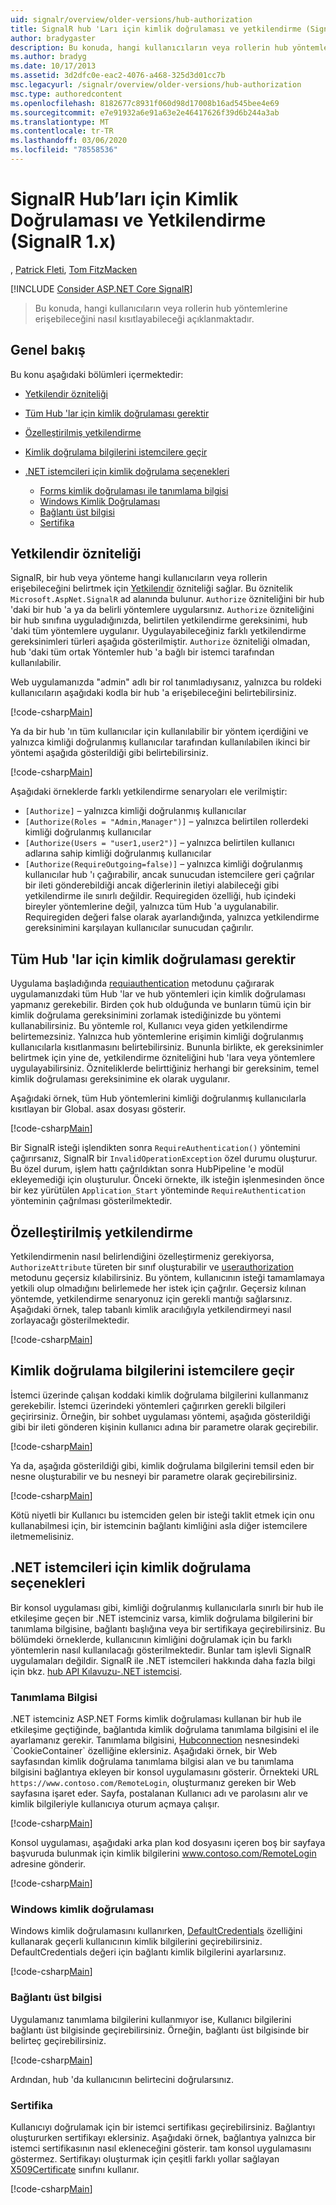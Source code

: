 ```yaml
---
uid: signalr/overview/older-versions/hub-authorization
title: SignalR hub 'Ları için kimlik doğrulaması ve yetkilendirme (SignalR 1. x) | Microsoft Docs
author: bradygaster
description: Bu konuda, hangi kullanıcıların veya rollerin hub yöntemlerine erişebileceğini nasıl kısıtlayabileceği açıklanmaktadır.
ms.author: bradyg
ms.date: 10/17/2013
ms.assetid: 3d2dfc0e-eac2-4076-a468-325d3d01cc7b
msc.legacyurl: /signalr/overview/older-versions/hub-authorization
msc.type: authoredcontent
ms.openlocfilehash: 8182677c8931f060d98d17008b16ad545bee4e69
ms.sourcegitcommit: e7e91932a6e91a63e2e46417626f39d6b244a3ab
ms.translationtype: MT
ms.contentlocale: tr-TR
ms.lasthandoff: 03/06/2020
ms.locfileid: "78558536"
---
```

# <a name="authentication-and-authorization-for-signalr-hubs-signalr-1x"></a>SignalR Hub’ları için Kimlik Doğrulaması ve Yetkilendirme (SignalR 1.x)

, [Patrick Fleti](https://github.com/pfletcher), [Tom FitzMacken](https://github.com/tfitzmac)

[!INCLUDE [Consider ASP.NET Core SignalR](~/includes/signalr/signalr-version-disambiguation.md)]

> Bu konuda, hangi kullanıcıların veya rollerin hub yöntemlerine erişebileceğini nasıl kısıtlayabileceği açıklanmaktadır.

## <a name="overview"></a>Genel bakış

Bu konu aşağıdaki bölümleri içermektedir:

- [Yetkilendir özniteliği](#authorizeattribute)
- [Tüm Hub 'lar için kimlik doğrulaması gerektir](#requireauth)
- [Özelleştirilmiş yetkilendirme](#custom)
- [Kimlik doğrulama bilgilerini istemcilere geçir](#passauth)
- [.NET istemcileri için kimlik doğrulama seçenekleri](#authoptions)

    - [Forms kimlik doğrulaması ile tanımlama bilgisi](#cookie)
    - [Windows Kimlik Doğrulaması](#windows)
    - [Bağlantı üst bilgisi](#header)
    - [Sertifika](#certificate)

<a id="authorizeattribute"></a>

## <a name="authorize-attribute"></a>Yetkilendir özniteliği

SignalR, bir hub veya yönteme hangi kullanıcıların veya rollerin erişebileceğini belirtmek için [Yetkilendir](https://msdn.microsoft.com/library/microsoft.aspnet.signalr.authorizeattribute(v=vs.111).aspx) özniteliği sağlar. Bu öznitelik `Microsoft.AspNet.SignalR` ad alanında bulunur. `Authorize` özniteliğini bir hub 'daki bir hub 'a ya da belirli yöntemlere uygularsınız. `Authorize` özniteliğini bir hub sınıfına uyguladığınızda, belirtilen yetkilendirme gereksinimi, hub 'daki tüm yöntemlere uygulanır. Uygulayabileceğiniz farklı yetkilendirme gereksinimleri türleri aşağıda gösterilmiştir. `Authorize` özniteliği olmadan, hub 'daki tüm ortak Yöntemler hub 'a bağlı bir istemci tarafından kullanılabilir.

Web uygulamanızda "admin" adlı bir rol tanımladıysanız, yalnızca bu roldeki kullanıcıların aşağıdaki kodla bir hub 'a erişebileceğini belirtebilirsiniz.

[!code-csharp[Main](hub-authorization/samples/sample1.cs)]

Ya da bir hub 'ın tüm kullanıcılar için kullanılabilir bir yöntem içerdiğini ve yalnızca kimliği doğrulanmış kullanıcılar tarafından kullanılabilen ikinci bir yöntemi aşağıda gösterildiği gibi belirtebilirsiniz.

[!code-csharp[Main](hub-authorization/samples/sample2.cs)]

Aşağıdaki örneklerde farklı yetkilendirme senaryoları ele verilmiştir:

- `[Authorize]` – yalnızca kimliği doğrulanmış kullanıcılar
- `[Authorize(Roles = "Admin,Manager")]` – yalnızca belirtilen rollerdeki kimliği doğrulanmış kullanıcılar
- `[Authorize(Users = "user1,user2")]` – yalnızca belirtilen kullanıcı adlarına sahip kimliği doğrulanmış kullanıcılar
- `[Authorize(RequireOutgoing=false)]` – yalnızca kimliği doğrulanmış kullanıcılar hub 'ı çağırabilir, ancak sunucudan istemcilere geri çağrılar bir ileti gönderebildiği ancak diğerlerinin iletiyi alabileceği gibi yetkilendirme ile sınırlı değildir. Requiregiden özelliği, hub içindeki bireyler yöntemlerine değil, yalnızca tüm Hub 'a uygulanabilir. Requiregiden değeri false olarak ayarlandığında, yalnızca yetkilendirme gereksinimini karşılayan kullanıcılar sunucudan çağırılır.

<a id="requireauth"></a>

## <a name="require-authentication-for-all-hubs"></a>Tüm Hub 'lar için kimlik doğrulaması gerektir

Uygulama başladığında [requiauthentication](https://msdn.microsoft.com/library/microsoft.aspnet.signalr.hubpipelineextensions.requireauthentication(v=vs.111).aspx) metodunu çağırarak uygulamanızdaki tüm Hub 'lar ve hub yöntemleri için kimlik doğrulaması yapmanız gerekebilir. Birden çok hub olduğunda ve bunların tümü için bir kimlik doğrulama gereksinimini zorlamak istediğinizde bu yöntemi kullanabilirsiniz. Bu yöntemle rol, Kullanıcı veya giden yetkilendirme belirtemezsiniz. Yalnızca hub yöntemlerine erişimin kimliği doğrulanmış kullanıcılarla kısıtlanmasını belirtebilirsiniz. Bununla birlikte, ek gereksinimler belirtmek için yine de, yetkilendirme özniteliğini hub 'lara veya yöntemlere uygulayabilirsiniz. Özniteliklerde belirttiğiniz herhangi bir gereksinim, temel kimlik doğrulaması gereksinimine ek olarak uygulanır.

Aşağıdaki örnek, tüm Hub yöntemlerini kimliği doğrulanmış kullanıcılarla kısıtlayan bir Global. asax dosyası gösterir.

[!code-csharp[Main](hub-authorization/samples/sample3.cs)]

Bir SignalR isteği işlendikten sonra `RequireAuthentication()` yöntemini çağırırsanız, SignalR bir `InvalidOperationException` özel durumu oluşturur. Bu özel durum, işlem hattı çağrıldıktan sonra HubPipeline 'e modül ekleyemediği için oluşturulur. Önceki örnekte, ilk isteğin işlenmesinden önce bir kez yürütülen `Application_Start` yönteminde `RequireAuthentication` yönteminin çağrılması gösterilmektedir.

<a id="custom"></a>

## <a name="customized-authorization"></a>Özelleştirilmiş yetkilendirme

Yetkilendirmenin nasıl belirlendiğini özelleştirmeniz gerekiyorsa, `AuthorizeAttribute` türeten bir sınıf oluşturabilir ve [userauthorization](https://msdn.microsoft.com/library/microsoft.aspnet.signalr.authorizeattribute.userauthorized(v=vs.111).aspx) metodunu geçersiz kılabilirsiniz. Bu yöntem, kullanıcının isteği tamamlamaya yetkili olup olmadığını belirlemede her istek için çağrılır. Geçersiz kılınan yöntemde, yetkilendirme senaryonuz için gerekli mantığı sağlarsınız. Aşağıdaki örnek, talep tabanlı kimlik aracılığıyla yetkilendirmeyi nasıl zorlayacağı gösterilmektedir.

[!code-csharp[Main](hub-authorization/samples/sample4.cs)]

<a id="passauth"></a>

## <a name="pass-authentication-information-to-clients"></a>Kimlik doğrulama bilgilerini istemcilere geçir

İstemci üzerinde çalışan koddaki kimlik doğrulama bilgilerini kullanmanız gerekebilir. İstemci üzerindeki yöntemleri çağırırken gerekli bilgileri geçirirsiniz. Örneğin, bir sohbet uygulaması yöntemi, aşağıda gösterildiği gibi bir ileti gönderen kişinin kullanıcı adına bir parametre olarak geçirebilir.

[!code-csharp[Main](hub-authorization/samples/sample5.cs)]

Ya da, aşağıda gösterildiği gibi, kimlik doğrulama bilgilerini temsil eden bir nesne oluşturabilir ve bu nesneyi bir parametre olarak geçirebilirsiniz.

[!code-csharp[Main](hub-authorization/samples/sample6.cs)]

Kötü niyetli bir Kullanıcı bu istemciden gelen bir isteği taklit etmek için onu kullanabilmesi için, bir istemcinin bağlantı kimliğini asla diğer istemcilere iletmemelisiniz.

<a id="authoptions"></a>

## <a name="authentication-options-for-net-clients"></a>.NET istemcileri için kimlik doğrulama seçenekleri

Bir konsol uygulaması gibi, kimliği doğrulanmış kullanıcılarla sınırlı bir hub ile etkileşime geçen bir .NET istemciniz varsa, kimlik doğrulama bilgilerini bir tanımlama bilgisine, bağlantı başlığına veya bir sertifikaya geçirebilirsiniz. Bu bölümdeki örneklerde, kullanıcının kimliğini doğrulamak için bu farklı yöntemlerin nasıl kullanılacağı gösterilmektedir. Bunlar tam işlevli SignalR uygulamaları değildir. SignalR ile .NET istemcileri hakkında daha fazla bilgi için bkz. [hub API Kılavuzu-.NET istemcisi](../guide-to-the-api/hubs-api-guide-net-client.md).

<a id="cookie"></a>

### <a name="cookie"></a>Tanımlama Bilgisi

.NET istemciniz ASP.NET Forms kimlik doğrulaması kullanan bir hub ile etkileşime geçtiğinde, bağlantıda kimlik doğrulama tanımlama bilgisini el ile ayarlamanız gerekir. Tanımlama bilgisini, [Hubconnection](https://msdn.microsoft.com/library/microsoft.aspnet.signalr.client.hubs.hubconnection(v=vs.111).aspx) nesnesindeki `CookieContainer` özelliğine eklersiniz. Aşağıdaki örnek, bir Web sayfasından kimlik doğrulama tanımlama bilgisi alan ve bu tanımlama bilgisini bağlantıya ekleyen bir konsol uygulamasını gösterir. Örnekteki URL `https://www.contoso.com/RemoteLogin`, oluşturmanız gereken bir Web sayfasına işaret eder. Sayfa, postalanan Kullanıcı adı ve parolasını alır ve kimlik bilgileriyle kullanıcıya oturum açmaya çalışır.

[!code-csharp[Main](hub-authorization/samples/sample7.cs)]

Konsol uygulaması, aşağıdaki arka plan kod dosyasını içeren boş bir sayfaya başvuruda bulunmak için kimlik bilgilerini www.contoso.com/RemoteLogin adresine gönderir.

[!code-csharp[Main](hub-authorization/samples/sample8.cs)]

<a id="windows"></a>

### <a name="windows-authentication"></a>Windows kimlik doğrulaması

Windows kimlik doğrulamasını kullanırken, [DefaultCredentials](https://msdn.microsoft.com/library/system.net.credentialcache.defaultcredentials.aspx) özelliğini kullanarak geçerli kullanıcının kimlik bilgilerini geçirebilirsiniz. DefaultCredentials değeri için bağlantı kimlik bilgilerini ayarlarsınız.

[!code-csharp[Main](hub-authorization/samples/sample9.cs?highlight=6)]

<a id="header"></a>

### <a name="connection-header"></a>Bağlantı üst bilgisi

Uygulamanız tanımlama bilgilerini kullanmıyor ise, Kullanıcı bilgilerini bağlantı üst bilgisinde geçirebilirsiniz. Örneğin, bağlantı üst bilgisinde bir belirteç geçirebilirsiniz.

[!code-csharp[Main](hub-authorization/samples/sample10.cs?highlight=6)]

Ardından, hub 'da kullanıcının belirtecini doğrularsınız.

<a id="certificate"></a>

### <a name="certificate"></a>Sertifika

Kullanıcıyı doğrulamak için bir istemci sertifikası geçirebilirsiniz. Bağlantıyı oluştururken sertifikayı eklersiniz. Aşağıdaki örnek, bağlantıya yalnızca bir istemci sertifikasının nasıl ekleneceğini gösterir. tam konsol uygulamasını göstermez. Sertifikayı oluşturmak için çeşitli farklı yollar sağlayan [X509Certificate](https://msdn.microsoft.com/library/system.security.cryptography.x509certificates.x509certificate.aspx) sınıfını kullanır.

[!code-csharp[Main](hub-authorization/samples/sample11.cs?highlight=6)]
